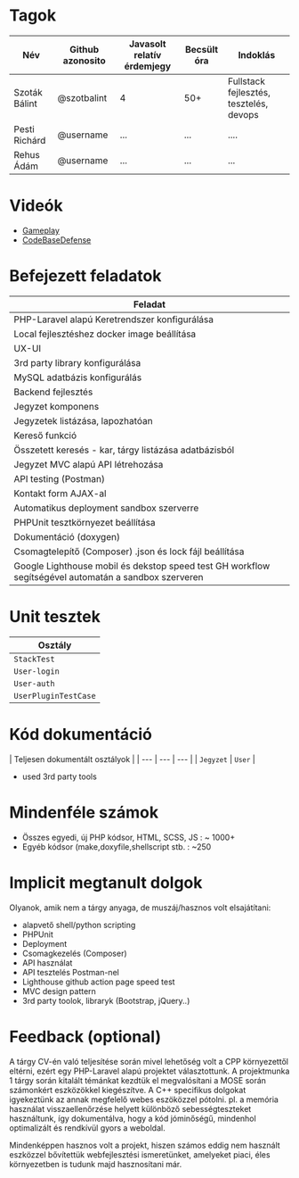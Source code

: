 # Tagok

| Név | Github azonosito  | Javasolt relatív érdemjegy | Becsült óra | Indoklás  | 
| --- | ---- | --- | ------------------ | --------- |
| Szoták Bálint | @szotbalint | 4 | 50+ | Fullstack fejlesztés, tesztelés, devops|
| Pesti Richárd | @username | ... | ... | .... |
| Rehus Ádám | @username | ... | ... | ... |


# Videók

 - [Gameplay](/videos/gameplay.mp4)
 - [CodeBaseDefense](/videos/codebasedefense.mp4)

# Befejezett feladatok

| Feladat | 
| ------- | 
| PHP-Laravel alapú Keretrendszer konfigurálása |   
| Local fejlesztéshez docker image beállítása |   
| UX-UI|   
| 3rd party library konfigurálása |   
| MySQL adatbázis konfigurálás |   
| Backend fejlesztés |   
| Jegyzet komponens |   
| Jegyzetek listázása, lapozhatóan |   
| Kereső funkció |   
| Összetett keresés - kar, tárgy listázása adatbázisból |   
| Jegyzet MVC alapú API létrehozása |   
| API testing (Postman) |   
| Kontakt form AJAX-al |   
| Automatikus deployment sandbox szerverre |
| PHPUnit tesztkörnyezet beállítása |
| Dokumentáció (doxygen) |
| Csomagtelepítő (Composer) .json és lock fájl beállítása |
| Google Lighthouse mobil és dekstop speed test GH workflow segítségével automatán a sandbox szerveren |



# Unit tesztek

| Osztály |
| --- | 
| `StackTest` | 
| `User-login` |
| `User-auth` |
| `UserPluginTestCase` |

# Kód dokumentáció

| Teljesen dokumentált osztályok | 
| --- | --- | --- | 
| `Jegyzet` | `User` | 
+ used 3rd party tools


# Mindenféle számok

 - Összes egyedi, új PHP kódsor, HTML, SCSS, JS : ~ 1000+
 - Egyéb kódsor (make,doxyfile,shellscript stb. : ~250

 
# Implicit megtanult dolgok
Olyanok, amik nem a tárgy anyaga, de muszáj/hasznos volt elsajátítani:
 - alapvető shell/python scripting
 - PHPUnit
 - Deployment
 - Csomagkezelés (Composer)
 - API használat
 - API tesztelés Postman-nel
 - Lighthouse github action page speed test
 - MVC design pattern
 - 3rd party toolok, libraryk (Bootstrap, jQuery..)

# Feedback (optional)
 
A tárgy CV-én való teljesítése során mivel lehetőség volt a CPP környezettől eltérni, ezért egy PHP-Laravel alapú projektet választottunk. 
A projektmunka 1 tárgy során kitalált témánkat kezdtük el megvalósítani a MOSE során számonkért eszközökkel kiegészítve.
A C++ specifikus dolgokat igyekeztünk az annak megfelelő webes eszöközzel pótolni.
pl. a memória használat visszaellenőrzése helyett különböző sebességteszteket használtunk, így dokumentálva, hogy a kód jóminőségű, mindenhol optimalizált és rendkívül gyors a weboldal.

Mindenképpen hasznos volt a projekt, hiszen számos eddig nem használt eszközzel bővítettük webfejlesztési ismeretünket, amelyeket piaci, éles környezetben is tudunk majd hasznosítani már.

